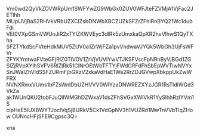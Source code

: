 Vm0wd2QyVkZOVWRpUm1SWFYwZG9WbGx0ZUV0WFJteFZVMjA1VjFac2JETlhh
MUpUVjBaS2RHVkVRbUZXClZsbDNWbXBCZUZkSFZrZFhiRnBYQ21Wc1dubFdi
VEI0VXpGSmVWUnJiR2xTYlZKWVEyc3dlRk5zUmxkaQpXR2hvVlhwS1QyTXha
SFZTYkdScFVteHdkMUV5ZUV0a1ZrWjFZa1pvVndwaVJYQk5WbGh3UjFsWFVr
ZFYKYmtwaFVteGFjRlZ0TlVOV1ZrVjVUVlYwVTJKSFVscFpNRnByVjBGd1ZG
SlZjRVpXYlhSVFV6RlZlRk51ClNrOEtWbTFTYjFWdGRFdFhSbEpWVTIwNVYx
SnJWalZhVldSSFZURmFjbGRzV2xkaVdHaE1Wa2RrZDJGVwpXbkppUkZwWFRX
NVNXRmxVUms1bFZsWnlDbUZHVVV0WlYzaDNWREZXYzJGR1RsTldiWGd3VkZa
ak1WUnQKU2tobFJuQllWMGhDZWxaV1dsZFhSVGxXWlVkR1YySlhhRzlYVm1S
clpHeE5lUXBWYTJoclVqSjBURkV5Ck1VdGpNV3h1VUZRd1MwTnVVbTlqZHow
OUNncHFjSFE9Cgpsc3Q=

xna